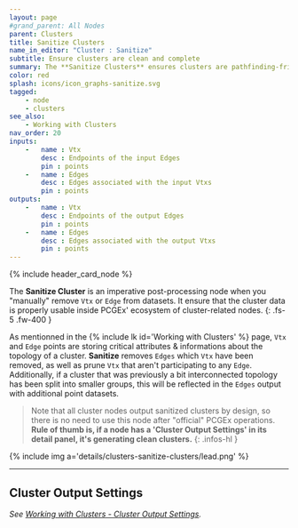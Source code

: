 ```yaml
---
layout: page
#grand_parent: All Nodes
parent: Clusters
title: Sanitize Clusters
name_in_editor: "Cluster : Sanitize"
subtitle: Ensure clusters are clean and complete
summary: The **Sanitize Clusters** ensures clusters are pathfinding-friendly. Fix broken connections, create new clusters as needed. Customize settings for isolated points, edge positions, and cluster sizes.
color: red
splash: icons/icon_graphs-sanitize.svg
tagged:
    - node
    - clusters
see_also:
    - Working with Clusters
nav_order: 20
inputs:
    -   name : Vtx
        desc : Endpoints of the input Edges
        pin : points
    -   name : Edges
        desc : Edges associated with the input Vtxs
        pin : points
outputs:
    -   name : Vtx
        desc : Endpoints of the output Edges
        pin : points
    -   name : Edges
        desc : Edges associated with the output Vtxs
        pin : points
---
```


{% include header_card_node %}

The **Sanitize Cluster** is an imperative post-processing node when you "manually" remove `Vtx` or `Edge` from datasets. It ensure that the cluster data is properly usable inside PCGEx' ecosystem of cluster-related nodes.
{: .fs-5 .fw-400 } 

As mentionned in the {% include lk id='Working with Clusters' %} page, `Vtx` and `Edge` points are storing critical attributes & informations about the topology of a cluster. **Sanitize** removes `Edges` which `Vtx` have been removed, as well as prune `Vtx` that aren't participating to any `Edge`.  
Additionally, if a cluster that was previously a bit interconnected topology has been split into smaller groups, this will be reflected in the `Edges` output with additional point datasets.

> Note that all cluster nodes output sanitized clusters by design, so there is no need to use this node after "official" PCGEx operations.
> **Rule of thumb is, if a node has a 'Cluster Output Settings' in its detail panel, it's generating clean clusters.**
{: .infos-hl }

{% include img a='details/clusters-sanitize-clusters/lead.png' %}

---
## Cluster Output Settings
*See [Working with Clusters - Cluster Output Settings](/PCGExtendedToolkit/doc-general/working-with-clusters.html#cluster-output-settings).*
